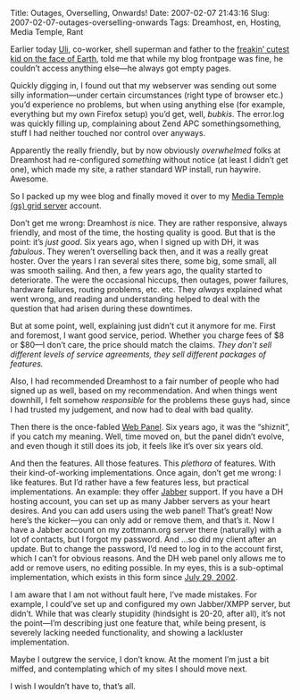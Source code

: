 Title: Outages, Overselling, Onwards!
Date: 2007-02-07 21:43:16
Slug: 2007-02-07-outages-overselling-onwards
Tags: Dreamhost, en, Hosting, Media Temple, Rant


Earlier today [Uli][1], co-worker, shell superman and father to the [freakin’
cutest kid on the face of Earth][2], told me that while my blog frontpage was
fine, he couldn’t access anything else—he always got empty pages.

Quickly digging in, I found out that my webserver was sending out some silly
information—under certain circumstances (right type of browser etc.) you’d
experience no problems, but when using anything else (for example, everything
but my own Firefox setup) you’d get, well, _bubkis_. The error.log was quickly
filling up, complaining about Zend APC somethingsomething, stuff I had neither
touched nor control over anyways.

Apparently the really friendly, but by now obviously _overwhelmed_ folks at
Dreamhost had re-configured _something_ without notice (at least I didn’t get
one), which made my site, a rather standard WP install, run haywire. Awesome.

So I packed up my wee blog and finally moved it over to my [Media Temple (gs)
grid server][3] account.

Don’t get me wrong: Dreamhost _is_ nice. They are rather responsive, always
friendly, and most of the time, the hosting quality is good. But that is the
point: it’s _just good_. Six years ago, when I signed up with DH, it was
_fabulous_. They weren’t overselling back then, and it was a really great
hoster. Over the years I ran several sites there, some big, some small, all
was smooth sailing. And then, a few years ago, the quality started to
deteriorate. The were the occasional hiccups, then outages, power failures,
hardware failures, routing problems, etc. etc. They _always_ explained what
went wrong, and reading and understanding helped to deal with the question
that had arisen during these downtimes.

But at some point, well, explaining just didn’t cut it anymore for me. First
and foremost, I want good service, period. Whether you charge fees of $8 or
$80—I don’t care, the price should match the claims. _They don’t sell
different levels of service agreements, they sell different packages of
features._

Also, I had recommended Dreamhost to a fair number of people who had signed up
as well, based on my recommendation. And when things went downhill, I felt
somehow _responsible_ for the problems these guys had, since I had trusted my
judgement, and now had to deal with bad quality.

Then there is the once-fabled [Web Panel][4]. Six years ago, it was the
“shiznit”, if you catch my meaning. Well, time moved on, but the panel didn’t
evolve, and even though it still does its job, it feels like it’s over six
years old.

And then the features. All those features. This _plethora_ of features. With
their kind-of-working implementations. Once again, don’t get me wrong: I like
features. But I’d rather have a few features less, but practical
implementations. An example: they offer [Jabber][5] support. If you have a DH
hosting account, you can set up as many Jabber servers as your heart desires.
And you can add users using the web panel! That’s great! Now here’s the
kicker—you can only add or remove them, and that’s it. Now I have a Jabber
account on my zottmann.org server there (naturally) with a lot of contacts,
but I forgot my password. And …so did my client after an update. But to change
the password, I’d need to log in to the account first, which I can’t for
obvious reasons. And the DH web panel only allows me to add or remove users,
no editing possible. In my eyes, this is a sub-optimal implementation, which
exists in this form since [July 29, 2002][6].

I am aware that I am not without fault here, I’ve made mistakes. For example,
I could’ve set up and configured my own Jabber/XMPP server, but didn’t. While
that was clearly stupidity (hindsight is 20-20, after all), it’s not the
point—I’m describing just one feature that, while being present, is severely
lacking needed functionality, and showing a lackluster implementation.

Maybe I outgrew the service, I don’t know. At the moment I’m just a bit
miffed, and contemplating which of my sites I should move next.

I wish I wouldn’t have to, that’s all.

   [1]: http://uli.hitzel.net
   [2]: http://www.flickr.com/photos/czottmann/383029447/
   [3]: http://mediatemple.net/webhosting/gs/
   [4]: http://www.dreamhost.com/hosting-panel.html
   [5]: http://jabber.org/
   [6]: http://wiki.dreamhost.com/index.php/DREAMHOST_ADDS_FREE_JABBER-BASED_INSTANT_MESSAGING_TO_ALL_WEB_HOSTING_PLANS
